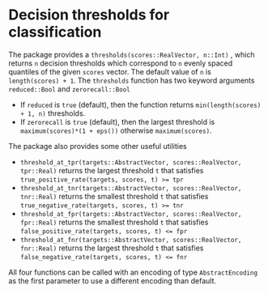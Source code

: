 # Decision thresholds for classification

The package provides a `thresholds(scores::RealVector, n::Int)` , which returns `n` decision thresholds which correspond to `n` evenly spaced quantiles of the given `scores` vector. The default value of `n` is `length(scores) + 1`.  The `thresholds` function has two keyword arguments `reduced::Bool` and `zerorecall::Bool`
- If `reduced` is `true` (default), then the function returns `min(length(scores) + 1, n)` thresholds.
- If `zerorecall`  is `true` (default), then the largest threshold is `maximum(scores)*(1 + eps())` otherwise `maximum(scores)`.

The package also provides some other useful utilities
- `threshold_at_tpr(targets::AbstractVector, scores::RealVector, tpr::Real)` returns the largest threshold `t` that satisfies `true_positive_rate(targets, scores, t) >= tpr`
- `threshold_at_tnr(targets::AbstractVector, scores::RealVector, tnr::Real)` returns the smallest threshold `t` that satisfies `true_negative_rate(targets, scores, t) >= tnr`
- `threshold_at_fpr(targets::AbstractVector, scores::RealVector, fpr::Real)` returns the smallest threshold `t` that satisfies `false_positive_rate(targets, scores, t) <= fpr`
- `threshold_at_fnr(targets::AbstractVector, scores::RealVector, fnr::Real)` returns the largest threshold `t` that satisfies `false_negative_rate(targets, scores, t) <= fnr`

All four functions can be called with an encoding of type `AbstractEncoding` as the first parameter to use a different encoding than default.